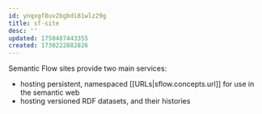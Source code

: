 ```yaml
---
id: ynqxgf8uv2bgbdi81wlz29g
title: sf-site
desc: ''
updated: 1750487443355
created: 1730222882826
---
```


Semantic Flow sites provide two main services:

- hosting persistent, namespaced [[URLs|sflow.concepts.url]] for use in the semantic web
- hosting versioned RDF datasets, and their histories


